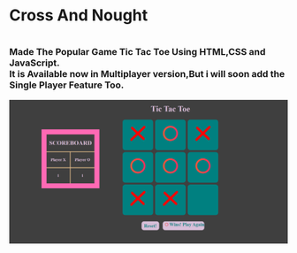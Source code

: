 <h1><b>Cross And Nought</b><h1>
<p><h3>Made The Popular Game Tic Tac Toe Using HTML,CSS and JavaScript.<br>
It is Available now in Multiplayer version,But i will soon add the Single Player Feature Too.</h3></p>
<img src="https://github.com/Akash-Gupta-Sudo/Tic-Tac-Toe/blob/master/GameImg.png">

